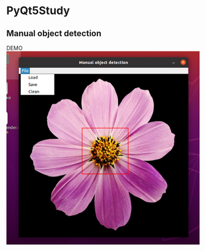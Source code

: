 # PyQt5Study
## Manual object detection
DEMO
<img src="https://github.com/VladislavPVI/PyQt5Study/blob/master/windowScreen.png" />
